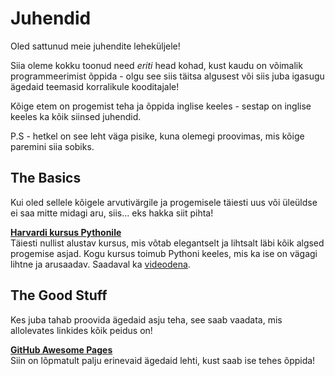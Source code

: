 # Juhendid

Oled sattunud meie juhendite leheküljele!

Siia oleme kokku toonud need *eriti* head kohad, kust kaudu on võimalik programmeerimist õppida - olgu see siis täitsa algusest või siis juba igasugu ägedaid teemasid korralikule kooditajale!

Kõige etem on progemist teha ja õppida inglise keeles - sestap on inglise keeles ka kõik siinsed juhendid.

P.S - hetkel on see leht väga pisike, kuna olemegi proovimas, mis kõige paremini siia sobiks.

## The Basics

Kui oled sellele kõigele arvutivärgile ja progemisele täiesti uus või üleüldse ei saa mitte midagi aru, siis... eks hakka siit pihta!

 **[Harvardi kursus Pythonile](https://www.edx.org/learn/python/harvard-university-cs50-s-introduction-to-programming-with-python)**  
 Täiesti nullist alustav kursus, mis võtab elegantselt ja lihtsalt läbi kõik algsed progemise asjad. Kogu kursus toimub Pythoni keeles, mis ka ise on vägagi lihtne ja arusaadav. Saadaval ka [videodena](https://www.youtube.com/watch?v=OvKCESUCWII&list=PLhQjrBD2T3817j24-GogXmWqO5Q5vYy0V&index=1).




## The Good Stuff
Kes juba tahab proovida ägedaid asju teha, see saab vaadata, mis allolevates linkides kõik peidus on!

**[GitHub Awesome Pages](https://github.com/topics/awesome
)**  
Siin on lõpmatult palju erinevaid ägedaid lehti, kust saab ise tehes õppida!